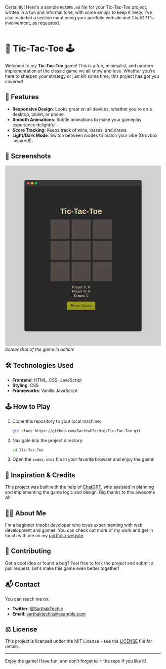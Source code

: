 Certainly! Here's a sample `README.md` file for your Tic-Tac-Toe project, written in a fun and informal tone, with some emojis to keep it lively. I've also included a section mentioning your portfolio website and ChatGPT's involvement, as requested.

---

# 🎉 Tic-Tac-Toe 🕹️

Welcome to my **Tic-Tac-Toe** game! This is a fun, minimalist, and modern implementation of the classic game we all know and love. Whether you're here to sharpen your strategy or just kill some time, this project has got you covered!

## 🚀 Features
- **Responsive Design**: Looks great on all devices, whether you're on a desktop, tablet, or phone.
- **Smooth Animations**: Subtle animations to make your gameplay experience delightful.
- **Score Tracking**: Keeps track of wins, losses, and draws.
- **Light/Dark Mode**: Switch between modes to match your vibe (Gruvbox inspired!).

## 📸 Screenshots
![Tic-Tac-Toe Game](screenshot.png)
*Screenshot of the game in action!*

## 🛠️ Technologies Used
- **Frontend**: HTML, CSS, JavaScript
- **Styling**: CSS
- **Frameworks**: Vanilla JavaScript

## 🕹️ How to Play
1. Clone this repository to your local machine:
   ```sh
   git clone https://github.com/SarthakTechie/Tic-Tac-Toe.git
   ```
2. Navigate into the project directory:
   ```sh
   cd Tic-Tac-Toe
   ```
3. Open the `index.html` file in your favorite browser and enjoy the game!

## 🌟 Inspiration & Credits
This project was built with the help of [ChatGPT](https://www.openai.com/chatgpt), who assisted in planning and implementing the game logic and design. Big thanks to this awesome AI!

## 👨‍💻 About Me
I'm a beginner (noob) developer who loves experimenting with web development and games. You can check out more of my work and get in touch with me on my [portfolio website](https://sarthaktechie.github.io/).

## 🤝 Contributing
Got a cool idea or found a bug? Feel free to fork the project and submit a pull request. Let's make this game even better together!

## 📬 Contact
You can reach me on:
- **Twitter**: [@SarthakTechie](https://twitter.com/SarthakTechie)
- **Email**: sarthaktechie@example.com

## ⚖️ License
This project is licensed under the MIT License - see the [LICENSE](LICENSE) file for details.

---

Enjoy the game! Have fun, and don't forget to ⭐️ the repo if you like it!
